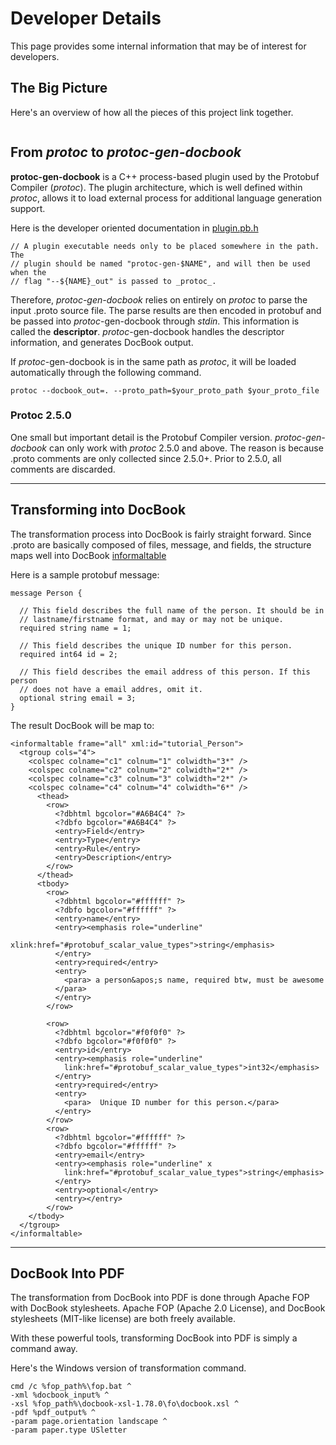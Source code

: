 # Developer Details #

This page provides some internal information that may be of interest for developers.


## The Big Picture ##

Here's an overview of how all the pieces of this project link together.

![![](http://protoc-gen-docbook.googlecode.com/svn/wiki/images/big_picture_small.png)](http://protoc-gen-docbook.googlecode.com/svn/wiki/images/big_picture_big.png)

## From _protoc_ to _protoc-gen-docbook_ ##

**protoc-gen-docbook** is a C++ process-based plugin used by the Protobuf Compiler (_protoc_).
The plugin architecture, which is well defined within _protoc_, allows it to load external process for additional language generation support.

Here is the developer oriented documentation in [plugin.pb.h](https://developers.google.com/protocol-buffers/docs/reference/cpp/google.protobuf.compiler.plugin.pb)
```
// A plugin executable needs only to be placed somewhere in the path.  The
// plugin should be named "protoc-gen-$NAME", and will then be used when the
// flag "--${NAME}_out" is passed to _protoc_.
```

Therefore, _protoc-gen-docbook_ relies on entirely on _protoc_ to parse the input .proto source file. The parse results are then encoded in protobuf and be passed into _protoc_-gen-docbook through _stdin_. This information is called the **descriptor**. _protoc_-gen-docbook handles the descriptor information, and generates DocBook output.

If _protoc_-gen-docbook is in the same path as _protoc_, it will be loaded automatically through the following command.

```
protoc --docbook_out=. --proto_path=$your_proto_path $your_proto_file
```

### Protoc 2.5.0 ###

One small but important detail is the Protobuf Compiler version. _protoc-gen-docbook_ can only work with _protoc_ 2.5.0 and above. The reason is because .proto comments are only collected since 2.5.0+. Prior to 2.5.0, all comments are discarded.


---


## Transforming into DocBook ##

The transformation process into DocBook is fairly straight forward. Since .proto are basically composed of files, message, and fields, the structure maps well into DocBook [informaltable](http://oreilly.com/catalog/docbook/book2/informaltable.html)

Here is a sample protobuf message:
```
message Person {

  // This field describes the full name of the person. It should be in
  // lastname/firstname format, and may or may not be unique.
  required string name = 1; 

  // This field describes the unique ID number for this person. 
  required int64 id = 2;

  // This field describes the email address of this person. If this person 
  // does not have a email addres, omit it.
  optional string email = 3;
}
```

The result DocBook will be map to:

```
<informaltable frame="all" xml:id="tutorial_Person">
  <tgroup cols="4">
    <colspec colname="c1" colnum="1" colwidth="3*" />
    <colspec colname="c2" colnum="2" colwidth="2*" />
    <colspec colname="c3" colnum="3" colwidth="2*" />
    <colspec colname="c4" colnum="4" colwidth="6*" />
      <thead>
        <row>
          <?dbhtml bgcolor="#A6B4C4" ?>
          <?dbfo bgcolor="#A6B4C4" ?>
          <entry>Field</entry>
          <entry>Type</entry>
          <entry>Rule</entry>
          <entry>Description</entry>
        </row>
      </thead>      
      <tbody>
        <row>
          <?dbhtml bgcolor="#ffffff" ?>
          <?dbfo bgcolor="#ffffff" ?>
          <entry>name</entry>
          <entry><emphasis role="underline" 
			xlink:href="#protobuf_scalar_value_types">string</emphasis>
		  </entry>
          <entry>required</entry>
          <entry>
            <para> a person&apos;s name, required btw, must be awesome
          </para>
          </entry>
        </row>

        <row>
          <?dbhtml bgcolor="#f0f0f0" ?>
          <?dbfo bgcolor="#f0f0f0" ?>
          <entry>id</entry>
          <entry><emphasis role="underline" 
            link:href="#protobuf_scalar_value_types">int32</emphasis>
		  </entry>
          <entry>required</entry>
          <entry>
            <para>  Unique ID number for this person.</para>
          </entry>
        </row>
        <row>
          <?dbhtml bgcolor="#ffffff" ?>
          <?dbfo bgcolor="#ffffff" ?>
          <entry>email</entry>
          <entry><emphasis role="underline" x
			link:href="#protobuf_scalar_value_types">string</emphasis>
		  </entry>
          <entry>optional</entry>
          <entry></entry>
        </row>
    </tbody>
  </tgroup>
</informaltable>
```


---


## DocBook Into PDF ##

The transformation from DocBook into PDF is done through Apache FOP with DocBook stylesheets. Apache FOP (Apache 2.0 License), and DocBook stylesheets (MIT-like license) are both freely available.

With these powerful tools, transforming DocBook into PDF is simply a command away.

Here's the Windows version of transformation command.
```
cmd /c %fop_path%\fop.bat ^
-xml %docbook_input% ^
-xsl %fop_path%\docbook-xsl-1.78.0\fo\docbook.xsl ^
-pdf %pdf_output% ^
-param page.orientation landscape ^
-param paper.type USletter
```